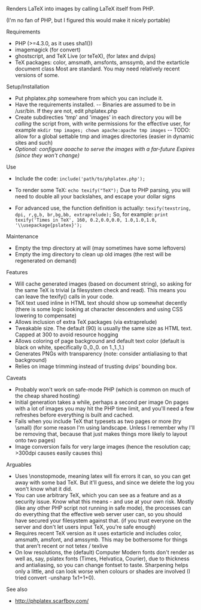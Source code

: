 
Renders LaTeX into images by calling LaTeX itself from PHP.

(I'm no fan of PHP, but I figured this would make it nicely portable)


Requirements
- PHP                                    (>=4.3.0, as it uses sha1())
- imagemagick                            (for convert)
- ghostscript, and TeX Live (or teTeX),  (for latex and dvips)
- TeX packages: color, amsmath, amsfonts, amssymb, and the extarticle document class
  Most are standard.   You may need relatively recent versions of some.



Setup/Installation
- Put phplatex.php somewhere from which you can include it.
- Have the requirements installed. 
-- Binaries are assumed to be in /usr/bin. If they are not, edit phplatex.php
- Create subdirecties 'tmp' and 'images' in each directory you will be *calling* the script from, with write permissions for the effective user, for example `mkdir tmp images; chown apache:apache tmp images`
-- TODO: allow for a global settable tmp and images directories (easier in dynamic sites and such)
- *Optional: configure aoache to serve the images with a far-future Expires (since they won't change)*


Use
- Include the code:
    `include('path/to/phplatex.php');`
- To render some TeX:
    `echo texify("TeX");`
  Due to PHP parsing, you will need to double all your backslahes, and escape your dollar signs

- For advanced use, the function definition is actually:
    `texify(texstring, dpi, r,g,b, br,bg,bb, extraprelude);`
  So, for example:
    `print texify('Times in TeX', 160, 0.2,0.0,0.0, 1.0,1.0,1.0, '\\usepackage{pslatex}');`

Maintenance
- Empty the tmp directory at will  (may sometimes have some leftovers)
- Empty the img directory to clean up old images  (the rest will be regenerated on demand)


Features
- Will cache generated images (based on document string), so asking for the same TeX is 
  trivial (a filesystem check and read). This means you can leave the texify() calls in your code.
- TeX text used inline in HTML text should show up somewhat decently 
  (there is some logic looking at character descenders and using CSS lowering to compensate)
- Allows inclusion of extra TeX packages (via extraprelude)
- Tweakable size. The default (90) is usually the same size as HTML text.
  Capped at 300 to avoid resource hogging
- Allows coloring of page background and default text color
  (default is black on white, specifically 0.,0.,0. on 1.,1.,1.)
- Generates PNGs with transparency (note: consider antialiasing to that background)
- Relies on image trimming instead of trusting dvips' bounding box.


Caveats
- Probably won't work on safe-mode PHP (which is common on much of the cheap shared hosting)
- Initial generation takes a while, perhaps a second per image
  On pages with a lot of images you may hit the PHP time limit, 
  and you'll need a few refreshes before everything is built and cached.
- Fails when you include TeX that typesets as two pages or more (try \small)
  (for some reason I'm using landscape. Unless I remember why I'll be removing that,
   because that just makes things more likely to layout onto two pages)
- Image conversion fails for very large images  (hence the resolution cap; >300dpi causes easily causes this)


Arguables
- Uses \nonstopmode, meaning latex will fix errors it can, so you can get away with some bad TeX.
  But it'll guess, and since we delete the log you won't know what it did.
- You can use arbitrary TeX, which you can see as a feature and as a security issue.
  Know what this means - and use at your own risk.
  Mostly (like any other PHP script not running in safe mode), the processes can do everything 
  that the effective web server user can, so you should have secured your filesystem against that.
  (if you trust everyone on the server and don't let users input TeX, you're safe enough)
- Requires recent TeX version as it uses extarticle and includes color, amsmath, amsfont, and amssymb.
  This may be bothersome for things that aren't recent or not tetex / texlive
- On low resolutions, the (default) Computer Modern fonts don't render as well as, say, pslatex fonts 
  (Times, Helvatica, Courier), due to thickness and antialiasing, so you can change fontset to taste.
  Sharpening helps only a little, and can look worse when colours or shades are involved 
  (I tried convert -unsharp 1x1+1+0).


See also
- http://phplatex.scarfboy.com/

